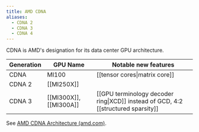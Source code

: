 ```yaml
---
title: AMD CDNA
aliases:
  - CDNA 2
  - CDNA 3
  - CDNA 4
---
```

CDNA is AMD's designation for its data center GPU architecture.

| Generation | GPU Name               | Notable new features                                                   |
| ---------- | ---------------------- | ---------------------------------------------------------------------- |
| CDNA       | MI100                  | [[tensor cores\|matrix core]]                                          |
| CDNA 2     | [[MI250X]]             |                                                                        |
| CDNA 3     | [[MI300X]], [[MI300A]] | [[GPU terminology decoder ring\|XCD]] instead of GCD, 4:2 [[structured sparsity]] |

See [AMD CDNA Architecture (amd.com)](https://www.amd.com/en/technologies/cdna.html).